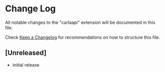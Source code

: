 # Change Log

All notable changes to the "carlaapi" extension will be documented in this file.

Check [Keep a Changelog](http://keepachangelog.com/) for recommendations on how to structure this file.

## [Unreleased]

- Initial release